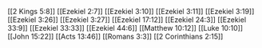 [[2 Kings 5:8]]
[[Ezekiel 2:7]]
[[Ezekiel 3:10]]
[[Ezekiel 3:11]]
[[Ezekiel 3:19]]
[[Ezekiel 3:26]]
[[Ezekiel 3:27]]
[[Ezekiel 17:12]]
[[Ezekiel 24:3]]
[[Ezekiel 33:9]]
[[Ezekiel 33:33]]
[[Ezekiel 44:6]]
[[Matthew 10:12]]
[[Luke 10:10]]
[[John 15:22]]
[[Acts 13:46]]
[[Romans 3:3]]
[[2 Corinthians 2:15]]
